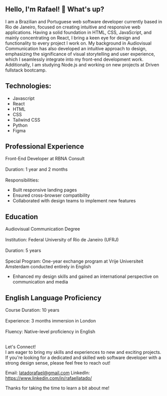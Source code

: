 ## Hello, I'm Rafael! 👋 What's up?
I am a Brazilian and Portuguese web software developer currently based in Rio de Janeiro, focused on creating intuitive and responsive web applications. Having a solid foundation in HTML, CSS, JavaScript, and mainly concentrating on React, I bring a keen eye for design and functionality to every project I work on. My background in Audiovisual Communication has also developed an intuitive approach to design, emphasizing the significance of visual storytelling and user experience, which I seamlessly integrate into my front-end development work. Additionally, I am studying Node.js and working on new projects at Driven fullstack bootcamp.

## Technologies:
- Javascript 
- React
- HTML
- CSS
- Tailwind CSS
- Python
- Figma

## Professional Experience
Front-End Developer at RBNA Consult<br><br>
Duration: 1 year and 2 months<br><br>
Responsibilities:
- Built responsive landing pages
- Ensured cross-browser compatibility
- Collaborated with design teams to implement new features

## Education
Audiovisual Communication Degree<br><br>
Institution: Federal University of Rio de Janeiro (UFRJ)<br><br>
Duration: 5 years<br><br>
Special Program: One-year exchange program at Vrije Universiteit Amsterdam conducted entirely in English
- Enhanced my design skills and gained an international perspective on communication and media

## English Language Proficiency
Course Duration: 10 years<br><br>
Experience: 3 months immersion in London<br><br>
Fluency: Native-level proficiency in English<br><br>

Let's Connect!<br>
I am eager to bring my skills and experiences to new and exciting projects. If you're looking for a dedicated and skilled web software developer with a strong design sense, please feel free to reach out!

Email: latadorafael@gmail.com
LinkedIn: https://www.linkedin.com/in/rafaellatado/

Thanks for taking the time to learn a bit about me!
